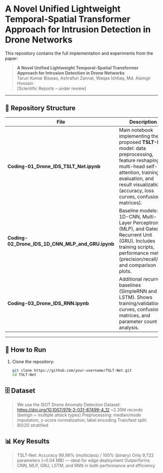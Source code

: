 # A Novel Unified Lightweight Temporal-Spatial Transformer Approach for Intrusion Detection in Drone Networks

This repository contains the full implementation and experiments from the paper:

> **A Novel Unified Lightweight Temporal-Spatial Transformer Approach for Intrusion Detection in Drone Networks**  
> Tarun Kumar Biswas, Ashrafun Zannat, Waqas Ishtiaq, Md. Alamgir Hossain  
> [Scientific Reports – under review]

---

## 📂 Repository Structure

| File | Description |
|------|-------------|
| **Coding-01_Drone_IDS_TSLT_Net.ipynb** | Main notebook implementing the proposed **TSLT-Net** model: data preprocessing, feature reshaping, multi-head self-attention, training, evaluation, and result visualization (accuracy, loss curves, confusion matrices). |
| **Coding-02_Drone_IDS_1D_CNN_MLP_and_GRU.ipynb** | Baseline models: 1D-CNN, Multi-Layer Perceptron (MLP), and Gated Recurrent Unit (GRU). Includes training scripts, performance metrics (precision/recall/F1), and comparison plots. |
| **Coding-03_Drone_IDS_RNN.ipynb** | Additional recurrent baselines (SimpleRNN and LSTM). Shows training/validation curves, confusion matrices, and parameter count analysis. |

---

## 🚀 How to Run

1. Clone the repository:
   ```bash
   git clone https://github.com/your-username/TSLT-Net.git
   cd TSLT-Net

## 🗄️ Dataset

> We use the ISOT Drone Anomaly Detection Dataset:
https://doi.org/10.1007/978-3-031-87499-4_12
> ~2.35M records (benign + multiple attack types)
> Preprocessing: median/mode imputation, z-score normalization, label encoding
> Train/test split: 80/20 stratified

## 📊 Key Results

  > TSLT-Net:
   Accuracy 99.99% (multiclass) / 100% (binary)
   Only 9,722 parameters (~0.04 MB) — ideal for edge deployment
   Outperforms CNN, MLP, GRU, LSTM, and RNN in both performance and efficiency
